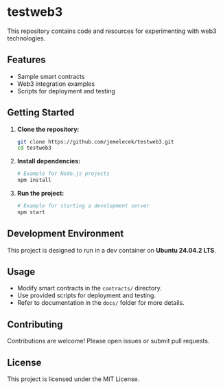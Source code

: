 # testweb3

This repository contains code and resources for experimenting with web3 technologies.

## Features

- Sample smart contracts
- Web3 integration examples
- Scripts for deployment and testing

## Getting Started

1. **Clone the repository:**
    ```bash
    git clone https://github.com/jemelecek/testweb3.git
    cd testweb3
    ```

2. **Install dependencies:**
    ```bash
    # Example for Node.js projects
    npm install
    ```

3. **Run the project:**
    ```bash
    # Example for starting a development server
    npm start
    ```

## Development Environment

This project is designed to run in a dev container on **Ubuntu 24.04.2 LTS**.

## Usage

- Modify smart contracts in the `contracts/` directory.
- Use provided scripts for deployment and testing.
- Refer to documentation in the `docs/` folder for more details.

## Contributing

Contributions are welcome! Please open issues or submit pull requests.

## License

This project is licensed under the MIT License.
